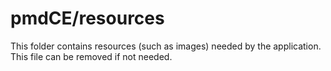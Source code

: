 # pmdCE/resources

This folder contains resources (such as images) needed by the application. This file can
be removed if not needed.
